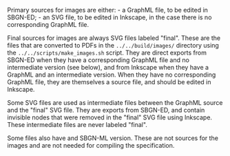 Primary sources for images are either:
    - a GraphML file, to be edited in SBGN-ED;
    - an SVG file, to be edited in Inkscape, in the case there is no corresponding GraphML file.

Final sources for images are always SVG files labeled "final".
These are the files that are converted to PDFs in the `../../build/images/` directory using the `../../scripts/make_images.sh` script.
They are direct exports from SBGN-ED when they have a corresponding GraphML file and no intermediate version (see below), and from Inkscape when they have a GraphML and an intermediate version.
When they have no corresponding GraphML file, they are themselves a source file, and should be edited in Inkscape.

Some SVG files are used as intermediate files between the GraphML source and the "final" SVG file.
They are exports from SBGN-ED, and contain invisible nodes that were removed in the "final" SVG file using Inkscape.
These intermediate files are never labeled "final".

Some files also have and SBGN-ML version.
These are not sources for the images and are not needed for compiling the specification.
